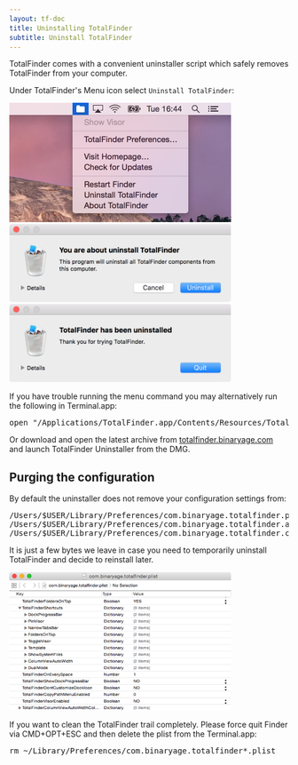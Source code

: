 ```yaml
---
layout: tf-doc
title: Uninstalling TotalFinder
subtitle: Uninstall TotalFinder
---
```


TotalFinder comes with a convenient uninstaller script which safely removes TotalFinder from your computer.

Under TotalFinder's Menu icon select `Uninstall TotalFinder`:

<img src="images/uninstall-menu.png" class="doc-image add-shadow" style="width:400px" alt="uninstall menu">

<img src="images/really-uninstall.png" class="doc-image add-shadow" style="width:400px" alt="uninstallation confirmation">

<img src="images/uninstaller.png" class="doc-image add-shadow" style="width:400px" alt="uninstaller">

If you have trouble running the menu command you may alternatively run the following in Terminal.app: 

<pre class="terminal">open "/Applications/TotalFinder.app/Contents/Resources/TotalFinder.bundle/Contents/Resources/TotalFinder Uninstaller.app"</pre>

Or download and open the latest archive from [totalfinder.binaryage.com](https://totalfinder.binaryage.com) and 
launch TotalFinder Uninstaller from the DMG.

## Purging the configuration

By default the uninstaller does not remove your configuration settings from: 

<pre>
/Users/$USER/Library/Preferences/com.binaryage.totalfinder.plist
/Users/$USER/Library/Preferences/com.binaryage.totalfinder.agent.plist
/Users/$USER/Library/Preferences/com.binaryage.totalfinder.crashwatcher.plist
</pre>

It is just a few bytes we leave in case you need to temporarily uninstall TotalFinder and decide to reinstall 
later. 

<img src="images/property-list-editor.png" class="doc-image add-shadow" style="width:400px;" alt="property list editor">

If you want to clean the TotalFinder trail completely. Please force quit Finder via CMD+OPT+ESC and then delete 
the plist from the Terminal.app:

<pre class="terminal">rm ~/Library/Preferences/com.binaryage.totalfinder*.plist</pre>
